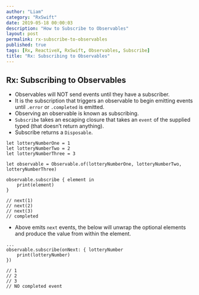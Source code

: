 ```yaml
---
author: "Liam"
category: "RxSwift"
date: 2019-05-18 00:00:03
description: "How to Subscribe to Observables"
layout: post
permalink: rx-subscribe-to-observables
published: true
tags: [Rx, ReactiveX, RxSwift, Observables, Subscribe]
title: "Rx: Subscribing to Observables"
---
```


## Rx: Subscribing to Observables

- Observables will NOT send events until they have a subscriber.
- It is the subscription that triggers an observable to begin emitting events until `.error` or `.completed` is emitted.
- Observing an observable is known as subscribing.
- `Subscribe` takes an escaping closure that takes an `event` of the supplied typed (that doesn’t return anything).
- Subscribe returns a `Disposable`.

```
let lotteryNumberOne = 1
let lotteryNumberTwo = 2
let lotteryNumberThree = 3

let observable = Observable.of(lotteryNumberOne, lotteryNumberTwo, lotteryNumberThree)

observable.subscribe { element in
	print(element)
}

// next(1)
// next(2)
// next(3)
// completed
```

- Above emits `next` events, the below will unwrap the optional elements and produce the value from within the element.

```
...
observable.subscribe(onNext: { lotteryNumber
	print(lotteryNumber)
})

// 1
// 2
// 3
// NO completed event
```
